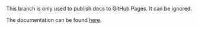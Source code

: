 This branch is only used to publish docs to GitHub Pages. It can be ignored.

The documentation can be found [here](https://orchetect.github.io/OSCKit/).
